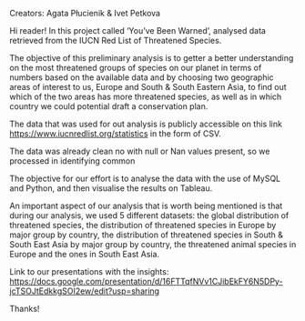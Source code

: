 Creators: Agata Płucienik & Ivet Petkova 


Hi reader! In this project called ‘You’ve Been Warned’, analysed data retrieved from the IUCN Red List of Threatened Species. 

The objective of this preliminary analysis is to getter a better understanding on the most threatened groups of species on our planet in terms of numbers based on the available data and by choosing two geographic areas of interest to us, Europe and South & South Eastern Asia, to find out which of the two areas has more threatened species, as well as in which country we could potential draft a conservation plan. 

The data that was used for out analysis is publicly accessible on this link https://www.iucnredlist.org/statistics in the form of CSV. 

The data was already clean no with null or Nan values present, so we processed in identifying common 

The objective for our effort  is to analyse the data with the use of MySQL and Python, and then visualise the results on Tableau. 

An important aspect of our analysis that is worth being mentioned is that during our analysis, we used 5 different datasets: the global distribution of threatened species, the distribution of threatened species in Europe by major group by country,  the distribution of threatened species in South & South East Asia by major group by country, the threatened animal species in Europe and the ones in South East Asia. 

Link to our presentations with the insights: https://docs.google.com/presentation/d/16FTTqfNVv1CJibEkFY6N5DPy-jcTSOJtEdkkgSOI2ew/edit?usp=sharing

Thanks! 
